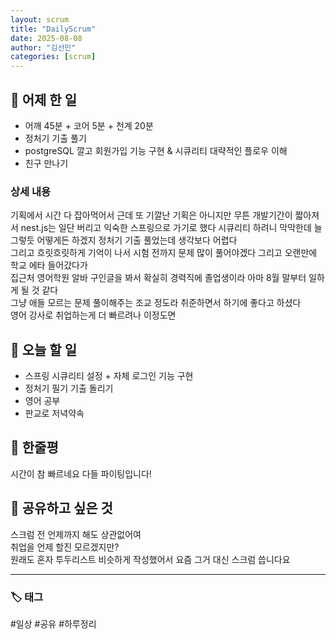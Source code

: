 ```yaml
---
layout: scrum
title: "DailyScrum"
date: 2025-08-08
author: "김선민"
categories: [scrum]
---
```


## 📝 어제 한 일


- 어깨 45분 + 코어 5분 + 천계 20분
- 정처기 기출 풀기
- postgreSQL 깔고 회원가입 기능 구현 & 시큐리티 대략적인 플로우 이해 
- 친구 만나기 






### 상세 내용 
기획에서 시간 다 잡아먹어서 근데 또 기깔난 기획은 아니지만
무튼 개발기간이 짧아져서 nest.js는 일단 버리고
익숙한 스프링으로 가기로 했다
시큐리티 하려니 막막한데 늘 그렇듯 어떻게든 하겠지
정처기 기출 풀었는데 생각보다 어렵다  
그리고 흐릿흐릿하게 기억이 나서 시험 전까지 문제 많이 풀어야겠다 
그리고 오랜만에 학교 에타 들어갔다가  
집근처 영어학원 알바 구인글을 봐서 확실히 경력직에 졸업생이라
아마 8월 말부터 일하게 될 것 같다  
그냥 애들 모르는 문제 풀이해주는 조교 정도라 취준하면서 하기에 좋다고 하셨다  
영어 강사로 취업하는게 더 빠르려나 이정도면           

                          
     


           
                   
     
## 🎯 오늘 할 일
- 스프링 시큐리티 설정 + 자체 로그인 기능 구현              
- 정처기 필기 기출 돌리기          
- 영어 공부
- 판교로 저녁약속  
 



## 💭 한줄평   
시간이 참 빠르네요 다들 파이팅입니다!     
   


## 🔗 공유하고 싶은 것
스크럼 전 언제까지 해도 상관없어여  
취업을 언제 할진 모르겠지만?  
원래도 혼자 투두리스트 비슷하게 작성했어서 요즘 그거 대신 스크럼 씁니다요  

      


---

### 🏷️ 태그

#일상 #공유 #하루정리 

